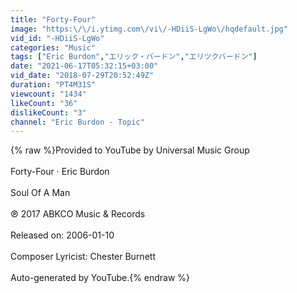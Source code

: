 ```yaml
---
title: "Forty-Four"
image: "https:\/\/i.ytimg.com\/vi\/-HDiiS-LgWo\/hqdefault.jpg"
vid_id: "-HDiiS-LgWo"
categories: "Music"
tags: ["Eric Burdon","エリック・バードン","エリツクバードン"]
date: "2021-06-17T05:32:15+03:00"
vid_date: "2018-07-29T20:52:49Z"
duration: "PT4M31S"
viewcount: "1434"
likeCount: "36"
dislikeCount: "3"
channel: "Eric Burdon - Topic"
---
```

{% raw %}Provided to YouTube by Universal Music Group<br /><br />Forty-Four · Eric Burdon<br /><br />Soul Of A Man<br /><br />℗ 2017 ABKCO Music &amp; Records<br /><br />Released on: 2006-01-10<br /><br />Composer  Lyricist: Chester Burnett<br /><br />Auto-generated by YouTube.{% endraw %}
